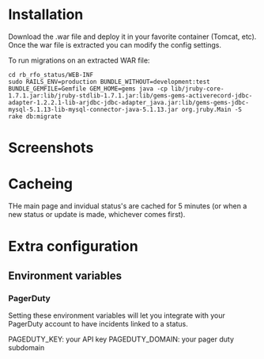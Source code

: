 # Installation

Download the .war file and deploy it in your favorite container (Tomcat, etc). Once the war file is extracted you can modify the config settings.

To run migrations on an extracted WAR file:

```
cd rb_rfo_status/WEB-INF
sudo RAILS_ENV=production BUNDLE_WITHOUT=development:test BUNDLE_GEMFILE=Gemfile GEM_HOME=gems java -cp lib/jruby-core-1.7.1.jar:lib/jruby-stdlib-1.7.1.jar:lib/gems-gems-activerecord-jdbc-adapter-1.2.2.1-lib-arjdbc-jdbc-adapter_java.jar:lib/gems-gems-jdbc-mysql-5.1.13-lib-mysql-connector-java-5.1.13.jar org.jruby.Main -S rake db:migrate
```

# Screenshots 



# Cacheing

THe main page and invidual status's are cached for 5 minutes (or when a new status or update is made, whichever comes first).

# Extra configuration 

## Environment variables 

### PagerDuty 

Setting these environment variables will let you integrate with your PagerDuty account to have incidents linked to a status.

PAGEDUTY_KEY: your API key
PAGEDUTY_DOMAIN: your pager duty subdomain


